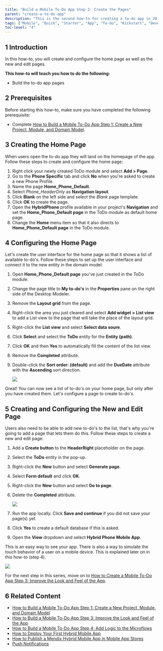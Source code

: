 ```yaml
---
title: "Build a Mobile To-Do App Step 2: Create the Pages"
parent: "create-a-to-do-app"
description: "This is the second how-to for creating a to-do app in 20 minutes using the Mendix Mobile Quick Starter app."
tags: ["Mobile", "Quick", "Starter", "App", "To-do", "Kickstart", "Development"]
toc-level: "4"
---
```


## 1 Introduction

In this how-to, you will create and configure the home page as well as the new and edit pages.

**This how-to will teach you how to do the following:**

* Build the to-do app pages

## 2 Prerequisites

Before starting this how-to, make sure you have completed the following prerequisite:

* Complete [How to Build a Mobile To-Do App Step 1: Create a New Project, Module, and Domain Model](create-a-to-do-app-1).

## 3 Creating the Home Page

When users open the to-do app they will land on the homepage of the app. Follow these steps to create and configure the home page:

1. Right click your newly created ToDo module and select **Add > Page**.
2. Go to the **Phone Specific** tab and click **No** when you're asked to create a new Phone Profile.
3. Name the page **Home_Phone_Default**.
4. Select *Phone_HeaderOnly* as **Navigation layout**.
5. Click **Blank** on the left side and select the *Blank* page template.
6. Click **OK** to create the page.
7. Open the **HybridPhone** profile available in your project's **Navigation** and set the **Home_Phone_Default page** in the ToDo module as default home page.
8. Change the **Home** menu item so that it also directs to **Home_Phone_Default page** in the ToDo module. 


## 4 Configuring the Home Page

Let's create the user interface for the home page so that it shows a list of available to-do's. Follow these steps to set up the user interface and connect it to the new entity in the domain model:

1. Open **Home_Phone_Default page** you've just created in the ToDo module.
2. Change the page title to **My to-do's** in the **Properties** pane on the right side of the Desktop Modeler.
3. Remove the **Layout grid** from the page.
4. Right-click the area you just cleared and select **Add widget > List view** to add a List view to the page that will take the place of the layout grid.
5. Right-click the **List view** and select **Select data soure**.
6. Click **Select** and select the **ToDo** entity for the **Entity (path)**.
7. Click **OK** and then **Yes** to automatically fill the content of the list view.
8. Remove the **Completed** attribute.
9. Double-click the **Sort order: (default)** and add the **DueDate** attribute with the **Ascending** sort direction.

    ![](attachments/create-a-to-do-app/todo-03.jpg)

Great! You can now see a list of to-do's on your home page, but only after you have created them. Let's configure a page to create to-do's.

## 5 Creating and Configuring the New and Edit Page<a name="5"></a>

Users also need to be able to add new to-do's to the list, that's why you're going to add a page that lets them do this. Follow these steps to create a new and edit page:

1. Add a **Create button** to the **HeaderRight** placeholder on the page.
2. Select the **ToDo** entity in the pop-up.
3. Right-click the **New** button and select **Generate page**.
4. Select **Form default** and click **OK**.
5. Right-click the **New** button and select **Go to page**.
6. Delete the **Completed** attribute.

    ![](attachments/create-a-to-do-app/todo-04.jpg)

7. Run the app locally. Click **Save and continue** if you did not save your page(s) yet.
8. Click **Yes** to create a default database if this is asked.
9. Open the **View** dropdown and select **Hybrid Phone Mobile App**.

This is an easy way to see your app. There is also a way to simulate the touch behavior of a user on a mobile device. This is explained later on in this how-to (step 4).

![](attachments/create-a-to-do-app/todo-06.jpg)

For the next step in this series, move on to [How to Create a Mobile To-Do App Step 3: Improve the Look and Feel of the App](create-a-to-do-app-3).

## 6 Related Content

* [How to Build a Mobile To-Do App Step 1: Create a New Project, Module, and Domain Model](create-a-to-do-app-1)
* [How to Build a Mobile To-Do App Step 3: Improve the Look and Feel of the App](create-a-to-do-app-3)
* [How to Build a Mobile To-Do App Step 4: Add Logic to the Microflows](create-a-to-do-app-4)
* [How to Deploy Your First Hybrid Mobile App](../mobile/deploy-your-first-hybrid-mobile-app)
* [How to Publish a Mendix Hybrid Mobile App in Mobile App Stores](../mobile/publishing-a-mendix-hybrid-mobile-app-in-mobile-app-stores)
* [Push Notifications](../mobile/push-notifications)
